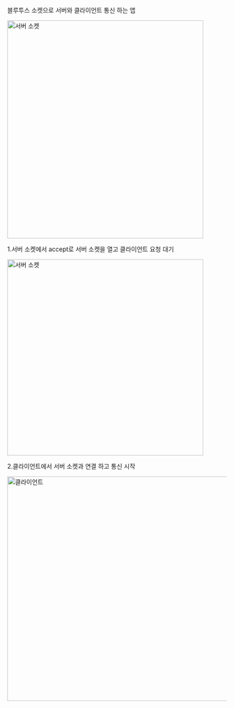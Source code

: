블루투스 소켓으로 서버와 클라이언트 통신 하는 앱


<img width="450" height="500" alt="서버 소켓" src="https://user-images.githubusercontent.com/28819051/139631019-c1ce6940-a18c-44bb-afd4-d86f3e60660a.jpg">


1.서버 소켓에서 accept로 서버 소켓을 열고 클라이언트 요청 대기

<img width="450" alt="서버 소켓" src="https://user-images.githubusercontent.com/28819051/139630896-2ea40998-ebc5-4fbf-8577-b8b370b9a870.PNG">


2.클라이언트에서 서버 소켓과 연결 하고 통신 시작

<img width="515" alt="클라이언트" src="https://user-images.githubusercontent.com/28819051/139630912-aaecd40b-b107-4bd2-80f1-c58ceda7ab8a.PNG">

